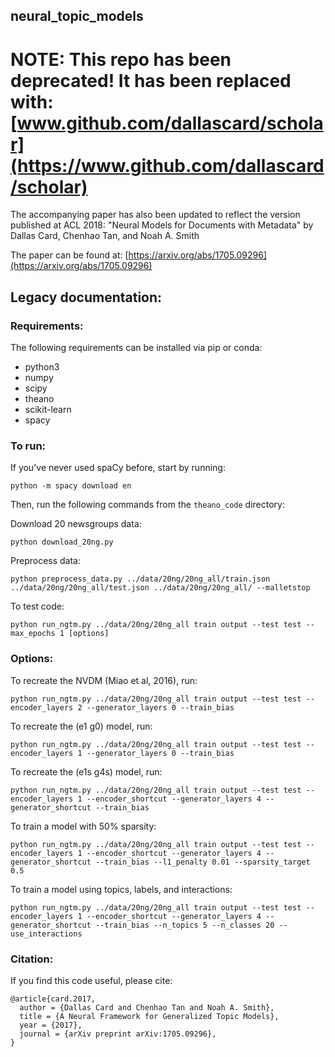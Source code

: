 ## neural_topic_models

# NOTE: This repo has been deprecated! It has been replaced with: [www.github.com/dallascard/scholar](https://www.github.com/dallascard/scholar)


The accompanying paper has also been updated to reflect the version published at ACL 2018: "Neural Models for Documents with Metadata" by Dallas Card, Chenhao Tan, and Noah A. Smith

The paper can be found at: [https://arxiv.org/abs/1705.09296](https://arxiv.org/abs/1705.09296)

## Legacy documentation:

### Requirements:

The following requirements can be installed via pip or conda:

* python3
* numpy
* scipy
* theano
* scikit-learn
* spacy

### To run:

If you've never used spaCy before, start by running:

`python -m spacy download en`

Then, run the following commands from the `theano_code` directory:

Download 20 newsgroups data:

`python download_20ng.py`

Preprocess data: 

`python preprocess_data.py ../data/20ng/20ng_all/train.json ../data/20ng/20ng_all/test.json ../data/20ng/20ng_all/ --malletstop`

To test code:

`python run_ngtm.py ../data/20ng/20ng_all train output --test test --max_epochs 1 [options]`

### Options:

To recreate the NVDM (Miao et al, 2016), run:

`python run_ngtm.py ../data/20ng/20ng_all train output --test test --encoder_layers 2 --generator_layers 0 --train_bias`

To recreate the (e1 g0) model, run:

`python run_ngtm.py ../data/20ng/20ng_all train output --test test --encoder_layers 1 --generator_layers 0 --train_bias`

To recreate the (e1s g4s) model, run:

`python run_ngtm.py ../data/20ng/20ng_all train output --test test --encoder_layers 1 --encoder_shortcut --generator_layers 4 --generator_shortcut --train_bias`

To train a model with 50% sparsity:

`python run_ngtm.py ../data/20ng/20ng_all train output --test test --encoder_layers 1 --encoder_shortcut --generator_layers 4 --generator_shortcut --train_bias --l1_penalty 0.01 --sparsity_target 0.5`

To train a model using topics, labels, and interactions:

`python run_ngtm.py ../data/20ng/20ng_all train output --test test --encoder_layers 1 --encoder_shortcut --generator_layers 4 --generator_shortcut --train_bias --n_topics 5 --n_classes 20 --use_interactions`

### Citation:
If you find this code useful, please cite:
```
@article{card.2017,
  author = {Dallas Card and Chenhao Tan and Noah A. Smith},
  title = {A Neural Framework for Generalized Topic Models},
  year = {2017},
  journal = {arXiv preprint arXiv:1705.09296},
}
```
